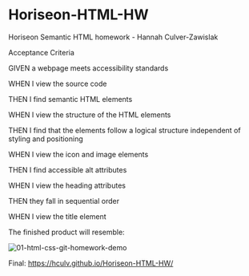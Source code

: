 # Horiseon-HTML-HW

Horiseon Semantic HTML homework - Hannah Culver-Zawislak

Acceptance Criteria

  GIVEN a webpage meets accessibility standards
  
  WHEN I view the source code
  
  THEN I find semantic HTML elements
  
  WHEN I view the structure of the HTML elements
  
  THEN I find that the elements follow a logical structure independent of styling and positioning
  
  WHEN I view the icon and image elements
  
  THEN I find accessible alt attributes
  
  WHEN I view the heading attributes
  
  THEN they fall in sequential order
  
  WHEN I view the title element
  
The finished product will resemble:

![01-html-css-git-homework-demo](https://user-images.githubusercontent.com/95580453/147854921-9de4dc93-e63f-4880-b8c9-448a0b77a425.png)

Final: https://hculv.github.io/Horiseon-HTML-HW/
